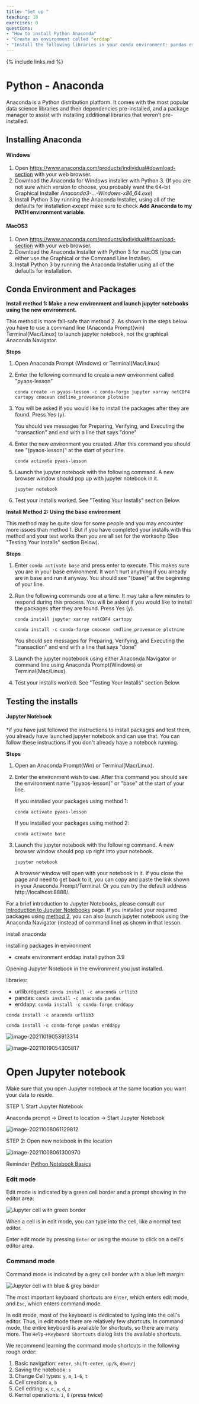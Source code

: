 ```yaml
---
title: "Set up "
teaching: 10
exercises: 0
questions:
- "How to install Python Anaconda"
- "Create an environment called "erddap"
- "Install the following libraries in your conda environment: pandas erddapy urllib3 "
---
```


{% include links.md %}

# Python - Anaconda

Anaconda is a Python distribution platform. It comes with the most popular data science libraries and their dependencies pre-installed, and a package manager to assist with installing additional libraries that weren’t pre-installed.

## Installing Anaconda

#### Windows

1. Open https://www.anaconda.com/products/individual#download-section with your web browser.
2. Download the Anaconda for Windows installer with Python 3. (If you are not sure which version to choose, you probably want the  64-bit Graphical Installer *Anaconda3-...-Windows-x86_64.exe*)
3. Install Python 3 by running the Anaconda Installer, using all of the defaults for installation *except* make sure to check **Add Anaconda to my PATH environment variable**.

#### MacOS3

1. Open https://www.anaconda.com/products/individual#download-section with your web browser.
2. Download the Anaconda Installer with Python 3 for macOS (you can either use the Graphical or the Command Line Installer).
3. Install Python 3 by running the Anaconda Installer using all of the defaults for installation.

## Conda Environment and Packages

**Install method 1: Make a new environment and launch jupyter notebooks using the new environment.**

This method is more fail-safe than method 2.   As shown in the  steps below you have to use a command line (Anaconda Prompt(win)  Terminal(Mac/Linux) to launch jupyter notebook, not the graphical  Anaconda Navigator.

**Steps**

1. Open Anaconda Prompt (Windows) or Terminal(Mac/Linux)

2. Enter the following command to create a new environment called "pyaos-lesson"

   ```
   conda create -n pyaos-lesson -c conda-forge jupyter xarray netCDF4 cartopy cmocean cmdline_provenance plotnine
   ```

3. You will be asked if you would like to install the packages after they are found.  Press Yes (y).

   You should see messages for Preparing, Verifying, and Executing the "transaction" and end with a line that says "done"

4. Enter the new environment you created.  After this command you should see "(pyaos-lesson)" at the start of your line.

   ```
   conda activate pyaos-lesson
   ```

5. Launch the jupyter notebook with the following command. A new browser window should pop up with jupyter notebook in it.

   ```
   jupyter notebook
   ```

6. Test your installs worked. See "Testing Your Installs" section Below.

**Install Method 2: Using the base environment**

This method may be quite slow for some people and you may encounter more issues than method 1. But if you have completed your installs with this method and your test works then you are all set for the worksohp  (See "Testing Your Installs" section Below).

**Steps**

1. Enter `conda activate base` and press enter to  execute. This makes sure you are in your base environment. It won't hurt anything if you already are in base and run it anyway.  You should see  "(base)" at the beginning of your line.	 		

2. Run the following commands one at a time.  It may take a few  minutes to respond during this process.  You will be asked if you would  like to install the packages after they are found.  Press Yes (y).		

   `conda install jupyter xarray netCDF4 cartopy`

   `conda install -c conda-forge cmocean cmdline_provenance plotnine`

   You should see messages for Preparing, Verifying, and Executing the "transaction" and end with a line that says "done"

3. Launch the jupyter nootebook using either Anaconda Navigator or  command line using Anaconda Prompt(Windows) or Terminal(Mac/Linux).

4. Test your installs worked. See "Testing Your Installs" section Below.

## Testing the installs

#### Jupyter Notebook

*if you have just followed the instructions to install packages and  test them, you already have launched jupyter notebook and can use that.  You can follow these instructions if you don't already have a notebook  running.

**Steps**

1.  Open an Anaconda Prompt(Win) or Terminal(Mac/Linux). 

2. Enter the environment wish to use.  After this command you should  see the environment name "(pyaos-lesson)"  or "base" at the start of  your line.

   If you installed your packages using method 1:

   ```
   conda activate pyaos-lesson
   ```

   If you installed your packages using method 2:

   ```
   conda activate base
   ```

3. Launch the jupyter notebook with the following command. A new browser window should pop up right into your notebook.

   ```
   jupyter notebook
   ```

   A browser window will open with your notebook in it. If you close  the page and need to get back to it, you can copy and paste the link  shown in your Anaconda Prompt/Terminal.  Or you can try the default  address	http://localhost:8888/. 		

For a brief introduction to Jupyter Notebooks, please consult our [Introduction to Jupyter Notebooks](https://datacarpentry.org/python-ecology-lesson/jupyter_notebooks/) page. If you installed your required packages using [method 2](https://k-rns.github.io/2020-10-26-WHOI-Data/#install-method-2), you can also launch jupyter notebook using the Anaconda Navigator (instead of command line) as shown in that lesson.		 







install anaconda



installing packages in environment

* create environment erddap install python 3.9



Opening Jupyter Notebook in the environment you just installed. 

libraries:

 * urllib.request: ```conda install -c anaconda urllib3```
 * pandas: ```conda install -c anaconda pandas```
 * erddapy: ```conda install -c conda-forge erddapy  ```

```conda install 
conda install -c anaconda urllib3
```

``` conda install 
conda install -c conda-forge pandas erddapy
```

![image-20211019053913314](C:\Users\ksoenen\AppData\Roaming\Typora\typora-user-images\image-20211019053913314.png)

![image-20211019054305817](C:\Users\ksoenen\AppData\Roaming\Typora\typora-user-images\image-20211019054305817.png)

# Open Jupyter notebook 

Make sure that you open Jupyter notebook at the same location you want your data to reside.



STEP 1. Start Jupyter Notebook

Anaconda prompt -> Direct to location -> Start Jupyter Notebook 

![image-20211008061129812](C:\Users\ksoenen\AppData\Roaming\Typora\typora-user-images\image-20211008061129812.png)



STEP 2: Open new notebook in the location

![image-20211008061300970](C:\Users\ksoenen\AppData\Roaming\Typora\typora-user-images\image-20211008061300970.png)

Reminder [Python Notebook Basics](https://nbviewer.org/github/jupyter/notebook/blob/master/docs/source/examples/Notebook/Notebook%20Basics.ipynb)

### Edit mode

Edit mode is indicated by a green cell border and a prompt showing in the editor area:

![Jupyter cell with green border](https://nbviewer.org/github/jupyter/notebook/blob/master/docs/source/examples/Notebook/images/edit_mode.png)

When a cell is in edit mode, you can type into the cell, like a normal text editor.

Enter edit mode by pressing `Enter` or using the mouse to click on a cell's editor area.

### Command mode

Command mode is indicated by a grey cell border with a blue left margin:

![Jupyter cell with blue & grey border](https://nbviewer.org/github/jupyter/notebook/blob/master/docs/source/examples/Notebook/images/command_mode.png)

The most important keyboard shortcuts are `Enter`, which enters edit mode, and `Esc`, which enters command mode.

In edit mode, most of the keyboard is dedicated to typing into the  cell's editor. Thus, in edit mode there are relatively few shortcuts.   In command mode, the entire keyboard is available for shortcuts, so  there are many more.  The `Help`->`Keyboard Shortcuts` dialog lists the available shortcuts.

We recommend learning the command mode shortcuts in the following rough order:

1. Basic navigation: `enter`, `shift-enter`, `up/k`, `down/j`
2. Saving the notebook: `s`
3. Change Cell types: `y`, `m`, `1-6`, `t`
4. Cell creation: `a`, `b`
5. Cell editing: `x`, `c`, `v`, `d`, `z`
6. Kernel operations: `i`, `0` (press twice)

